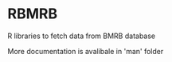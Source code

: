 # RBMRB
R libraries to fetch data from  BMRB database

More documentation is avalibale in 'man' folder
